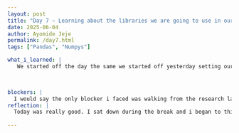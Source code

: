 ```yaml
---
layout: post
title: "Day 7 – Learning about the libraries we are going to use in our research project"
date: 2025-06-04
author: Ayomide Jeje
permalink: /day7.html
tags: ["Pandas", "Numpys"]

what_i_learned: |
   We started off the day the same we started off yesterday setting our goals for the day. Our goal today was to be able to list the images and also crop out non important imformation from the ecg images. I was able to get that done and then i started learning the libaries we will need for the denoising tomorrow. Denoising basically means removing unnecessary data or blurred images from the dataset because we dont want to train the ai models we are going to create with bad data. The libaries i learnt are opencv,pandas and scikit learn.

 

blockers: |
  I would say the only blocker i faced was walking from the research lab to mcdonalds. By the time i got back to my research lab i was already tired because the work was really long.
reflection: |
  Today was really good. I sat down during the break and i began to think about how good my resume would look by the time i am done with this internship. I might be able to land a faang internship because i am learning so many new things and by the end of this internship my knowledge of computer programming would be on a different level. By the end of this internship can you belive that i would have created and trained 3 ai models. By the time i am done with this i will be on a different level. I can't wait.
 
---
```



